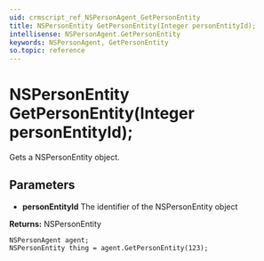 ```yaml
---
uid: crmscript_ref_NSPersonAgent_GetPersonEntity
title: NSPersonEntity GetPersonEntity(Integer personEntityId);
intellisense: NSPersonAgent.GetPersonEntity
keywords: NSPersonAgent, GetPersonEntity
so.topic: reference
---
```


# NSPersonEntity GetPersonEntity(Integer personEntityId);

Gets a NSPersonEntity object.

## Parameters

* **personEntityId** The identifier of the NSPersonEntity object

**Returns:** NSPersonEntity

```crmscript
NSPersonAgent agent;
NSPersonEntity thing = agent.GetPersonEntity(123);
```

